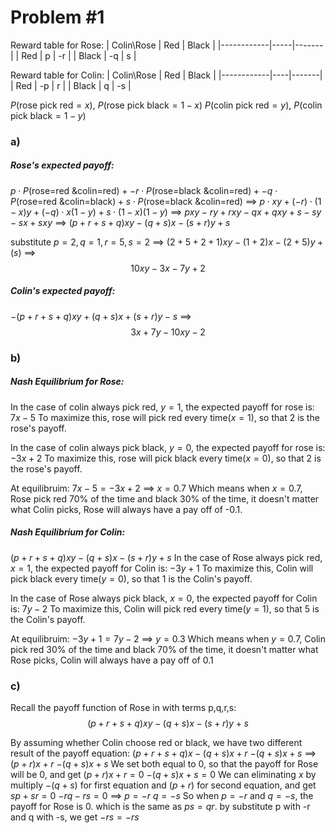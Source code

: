 # Problem #1
Reward table for Rose:
| Colin\Rose | Red | Black |
|------------|-----|-------|
| Red        | p   | -r    |
| Black      | -q  | s     |

Reward table for Colin:
| Colin\Rose | Red | Black |
|------------|----|-------|
| Red        | -p |  r    |
| Black      | q  | -s    |

$P(\text{rose pick red}=x)$, $P(\text{rose pick black}=1-x)$
$P(\text{colin pick red}=y)$, $P(\text{colin pick black}=1-y)$

### a)
##### Rose's expected payoff:
$p\cdot P(\text{rose=red \& colin=red}) +-r\cdot P(\text{rose=black \& colin=red}) +-q\cdot P(\text{rose=red \& colin=black})+s\cdot P(\text{rose=black \& colin=red})$
$\implies$
$p \cdot xy + (-r)\cdot (1-x)y + (-q) \cdot x(1-y) + s\cdot(1-x)(1-y)$
$\implies$
$pxy-ry+rxy-qx+qxy+s-sy-sx+sxy$
$\implies$
$(p+r+s+q)xy-(q+s)x-(s+r)y+s$

substitute $p=2,q=1,r=5,s=2$
$\implies$
$(2+5+2+1)xy-(1+2)x-(2+5)y+(s)$
$\implies$
$$10xy-3x-7y+2$$
##### Colin's expected payoff:
$-(p+r+s+q)xy+(q+s)x+(s+r)y-s$
$\implies$
$$3x+7y-10xy-2$$

### b)
##### Nash Equilibrium for Rose:
In the case of colin always pick red, $y=1$, the expected payoff for rose is:
$7x-5$
To maximize this, rose will pick red every time($x=1$), so that 2 is the rose's payoff.

In the case of colin always pick black, $y=0$, the expected payoff for rose is:
$-3x+2$
To maximize this, rose will pick black every time($x=0$), so that 2 is the rose's payoff.

At equilibruim:
$7x-5=-3x+2$
$\implies$
$x=0.7$
Which means when $x=0.7$, Rose pick red 70% of the time and black 30% of the time, it doesn't matter what Colin picks, Rose will always have a pay off of -0.1.

##### Nash Equilibrium for Colin:
$(p+r+s+q)xy-(q+s)x-(s+r)y+s$
In the case of Rose always pick red, $x=1$, the expected payoff for Colin is:
$-3y+1$
To maximize this, Colin will pick black every time($y=0$), so that 1 is the Colin's payoff.

In the case of Rose always pick black, $x=0$, the expected payoff for Colin is:
$7y-2$
To maximize this, Colin will pick red every time($y=1$), so that 5 is the Colin's payoff.

At equilibruim:
$-3y+1=7y-2$
$\implies$
$y=0.3$
Which means when $y=0.7$, Colin pick red 30% of the time and black 70% of the time, it doesn't matter what Rose picks, Colin will always have a pay off of 0.1

### c)
Recall the payoff function of Rose in with terms p,q,r,s:
$$(p+r+s+q)xy-(q+s)x-(s+r)y+s$$

By assuming whether Colin choose red or black, we have two different result of the payoff equation:
$(p+r+s+q)x-(q+s)x+r$
$-(q+s)x+s$
$\implies$
$(p+r)x+r$
$-(q+s)x+s$
We set both equal to 0, so that the payoff for Rose will be 0, and get
$(p+r)x+r=0$
$-(q+s)x+s=0$
We can eliminating $x$ by multiply $-(q+s)$ for first equation and $(p+r)$ for second equation, and get
$sp+sr=0$
$-rq-rs=0$
$\implies$
$p=-r$
$q=-s$
So when  $p=-r$ and  $q=-s$, the payoff for Rose is 0.
which is the same as $ps=qr$. 
by substitute p with -r and q with -s, we get
$-rs=-rs$